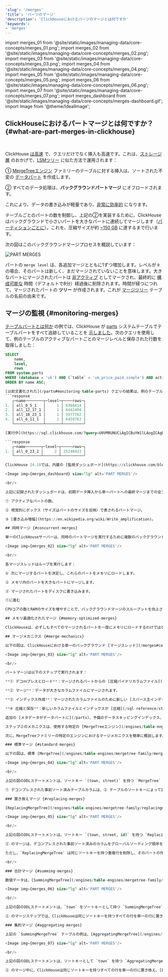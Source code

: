 ```yaml
---
'slug': '/merges'
'title': 'パーツのマージ'
'description': 'ClickHouseにおけるパーツのマージとは何ですか'
'keywords':
- 'merges'
---
```


import merges_01 from '@site/static/images/managing-data/core-concepts/merges_01.png';
import merges_02 from '@site/static/images/managing-data/core-concepts/merges_02.png';
import merges_03 from '@site/static/images/managing-data/core-concepts/merges_03.png';
import merges_04 from '@site/static/images/managing-data/core-concepts/merges_04.png';
import merges_05 from '@site/static/images/managing-data/core-concepts/merges_05.png';
import merges_06 from '@site/static/images/managing-data/core-concepts/merges_06.png';
import merges_07 from '@site/static/images/managing-data/core-concepts/merges_07.png';
import merges_dashboard from '@site/static/images/managing-data/core-concepts/merges-dashboard.gif';
import Image from '@theme/IdealImage';

## ClickHouseにおけるパートマージとは何ですか？ {#what-are-part-merges-in-clickhouse}

<br/>

ClickHouse [は高速](/concepts/why-clickhouse-is-so-fast) で、クエリだけでなく挿入も高速です。これは、[ストレージ層](https://www.vldb.org/pvldb/vol17/p3731-schulze.pdf) のおかげで、[LSMツリー](https://en.wikipedia.org/wiki/Log-structured_merge-tree) に似た方法で運用されます：

① [MergeTreeエンジン](/engines/table-engines/mergetree-family) ファミリーのテーブルに対する挿入は、ソートされた不変の [データパート](/parts) を作成します。

② すべてのデータ処理は、**バックグラウンドパートマージ** にオフロードされます。

これにより、データの書き込みが軽量であり、[非常に効率的](/concepts/why-clickhouse-is-so-fast#storage-layer-concurrent-inserts-are-isolated-from-each-other) になります。

テーブルごとのパートの数を制御し、上記の②を実装するために、ClickHouseはバックグラウンドで小さいパートを大きなパートに連続してマージします（[パーティションごとに](/partitions#per-partition-merges)）。これを、圧縮サイズが約 [~150 GB](/operations/settings/merge-tree-settings#max_bytes_to_merge_at_max_space_in_pool) に達するまで行います。

次の図はこのバックグラウンドマージプロセスを概説しています：

<Image img={merges_01} size="lg" alt='PART MERGES'/>

<br/>

パートの `merge level` は、各追加マージとともに1ずつ増加します。レベルが `0` の場合、そのパートは新しく、まだマージされていないことを意味します。大きなパートにマージされたパートは [非アクティブ](/operations/system-tables/parts) としてマークされ、最終的に [構成可能な](/operations/settings/merge-tree-settings#old_parts_lifetime) 時間（デフォルトで8分）経過後に削除されます。時間が経つにつれて、マージされたパートの **ツリー** が作成されます。これが [マージツリー](/engines/table-engines/mergetree-family) テーブルの名前の由来です。

## マージの監視 {#monitoring-merges}

[テーブルパートとは何か](/parts) の例では、ClickHouse が [parts](/operations/system-tables/parts) システムテーブルでテーブルパートをすべて追跡していることを [示しました](/parts#monitoring-table-parts)。次のクエリを使用して、例のテーブルのアクティブなパートごとのマージレベルと保存された行数を取得しました：
```sql
SELECT
    name,
    level,
    rows
FROM system.parts
WHERE (database = 'uk') AND (`table` = 'uk_price_paid_simple') AND active
ORDER BY name ASC;

[以前文書化された](/parts#monitoring-table-parts) クエリの結果は、例のテーブルには4つのアクティブなパートがあり、それぞれが最初に挿入されたパートからの単一のマージで作成されたことを示しています：
```response
   ┌─name────────┬─level─┬────rows─┐
1. │ all_0_5_1   │     1 │ 6368414 │
2. │ all_12_17_1 │     1 │ 6442494 │
3. │ all_18_23_1 │     1 │ 5977762 │
4. │ all_6_11_1  │     1 │ 6459763 │
   └─────────────┴───────┴─────────┘

[実行中](https://sql.clickhouse.com/?query=U0VMRUNUCiAgICBuYW1lLAogICAgbGV2ZWwsCiAgICByb3dzCkZST00gc3lzdGVtLnBhcnRzCldIRVJFIChkYXRhYmFzZSA9ICd1aycpIEFORCAoYHRhYmxlYCA9ICd1a19wcmljZV9wYWlkX3NpbXBsZScpIEFORCBhY3RpdmUKT1JERVIgQlkgbmFtZSBBU0M7&run_query=true&tab=results) のクエリは、4つのパートがテーブルに対するさらなる挿入がない限り、1つの最終的なパートにマージされていることを示しています：

```response
   ┌─name───────┬─level─┬─────rows─┐
1. │ all_0_23_2 │     2 │ 25248433 │
   └────────────┴───────┴──────────┘

ClickHouse 24.10では、内蔵の [監視ダッシュボード](https://clickhouse.com/blog/common-issues-you-can-solve-using-advanced-monitoring-dashboards) に新しい [マージダッシュボード](https://presentations.clickhouse.com/2024-release-24.10/index.html#17) が追加されました。OSSとCloudの両方で `/merges` HTTPハンドラーを介して利用でき、例のテーブルのすべてのパートマージを視覚化するために使用できます：

<Image img={merges_dashboard} size="lg" alt='PART MERGES'/>

<br/>

上記に記録されたダッシュボードは、初期データ挿入から単一パートへの最終マージまでの全プロセスをキャプチャしています：

① アクティブなパートの数。

② 視覚的にボックス（サイズはパートのサイズを反映）で表されるパートマージ。

③ [書き込み増幅](https://en.wikipedia.org/wiki/Write_amplification)。

## 同時マージ {#concurrent-merges}

単一のClickHouseサーバーは、同時のパートマージを実行するために複数のバックグラウンド [マージスレッド](/operations/server-configuration-parameters/settings#background_pool_size) を使用します：

<Image img={merges_02} size="lg" alt='PART MERGES'/>

<br/>

各マージスレッドはループを実行します：

① 次にマージするパートを決定し、これらのパートをメモリにロードします。

② メモリ内のパートを大きなパートにマージします。

③ マージされたパートをディスクに書き込みます。

①に進む

CPUコアの数とRAMのサイズを増やすことで、バックグラウンドマージのスループットを向上させることができます。

## メモリ最適化されたマージ {#memory-optimized-merges}

ClickHouseは、必ずしもすべてのマージされるパートを一度にメモリにロードするわけではなく、[前の例](/merges#concurrent-merges) のように実行されます。いくつかの [要因](https://github.com/ClickHouse/ClickHouse/blob/bf37120c925ed846ae5cd72cd51e6340bebd2918/src/Storages/MergeTree/MergeTreeSettings.cpp#L210) に基づき、メモリ消費を減らすために（マージ速度を犠牲にしつつ）、いわゆる [垂直マージ](https://github.com/ClickHouse/ClickHouse/blob/bf37120c925ed846ae5cd72cd51e6340bebd2918/src/Storages/MergeTree/MergeTreeSettings.cpp#L209) では、パートをブロックのチャンクごとにロードしてマージします。

## マージメカニクス {#merge-mechanics}

以下の図は、ClickHouseにおける単一のバックグラウンド [マージスレッド](/merges#concurrent-merges) がどのようにパートをマージするかを示しています（デフォルトでは、[垂直マージ](/merges#memory-optimized-merges) なしで）：

<Image img={merges_03} size="lg" alt='PART MERGES'/>

<br/>

パートマージは以下のステップで実行されます：

**① デコｍプレスとロード**：マージされるパートからの [圧縮バイナリカラムファイル](/parts#what-are-table-parts-in-clickhouse) がデコｍプレスされ、メモリにロードされます。

**② マージ**：データが大きなカラムファイルにマージされます。

**③ インデックス作成**：マージされたカラムファイルのために新しい [スパース主インデックス](/guides/best-practices/sparse-primary-indexes) が生成されます。

**④ 圧縮と保存**：新しいカラムファイルとインデックスが [圧縮](/sql-reference/statements/create/table#column_compression_codec) され、マージされたデータパートを表す新しい [ディレクトリ](/parts#what-are-table-parts-in-clickhouse) に保存されます。

追加の [メタデータがデータパートに](/parts)、予備のデータスキッピングインデックス、カラム統計、チェックサム、最小値・最大値インデックスなどもマージされたカラムファイルに基づいて再作成されます。簡略化のためにこれらの詳細は省略しました。

ステップ②のメカニクスは、使用する特定の [MergeTreeエンジン](/engines/table-engines/mergetree-family) に依存します。なぜなら、異なるエンジンはマージを異なった方法で処理するからです。たとえば、行は集約されたり、古い場合は置き換えられたりすることがあります。前述のように、このアプローチは **すべてのデータ処理をバックグラウンドマージにオフロードし**、書き込み操作を軽量かつ効率的に保つことにより **超高速挿入** を可能にします。

次に、MergeTreeファミリーの特定のエンジンにおけるマージメカニクスを簡単に概説します。

### 標準マージ {#standard-merges}

以下の図は、標準 [MergeTree](/engines/table-engines/mergetree-family/mergetree) テーブルでパートがどのようにマージされるかを示しています：

<Image img={merges_04} size="lg" alt='PART MERGES'/>

<br/>

上記の図のDDLステートメントは、ソートキー `(town, street)` を持つ `MergeTree` テーブルを作成します。これは、ディスク上のデータがこれらのカラムによってソートされ、対応するスパース主インデックスが生成されることを意味します。

① デコンプレスされた事前ソート済みテーブルカラムは、② テーブルのソートキーによって定義されたグローバルソーティング順序を保持しながらマージされ、③ 新しいスパース主インデックスが生成され、④ マージされたカラムファイルとインデックスは圧縮され、ディスク上に新しいデータパートとして保存されます。

### 置き換えマージ {#replacing-merges}

[ReplacingMergeTree](/engines/table-engines/mergetree-family/replacingmergetree) テーブル内のパートマージは、[標準マージ](/merges#standard-merges) と似た方法で動作しますが、各行の最新バージョンのみが保持され、古いバージョンは破棄されます：

<Image img={merges_05} size="lg" alt='PART MERGES'/>

<br/>

上記の図のDDLステートメントは、ソートキー `(town, street, id)` を持つ `ReplacingMergeTree` テーブルを作成します。これは、ディスク上のデータがこれらのカラムによってソートされ、対応するスパース主インデックスが生成されることを意味します。

② のマージは、デコンプレスされた事前ソート済みのカラムをグローバルソーティング順序を保持しながら結合します。

ただし、`ReplacingMergeTree` は同じソートキーを持つ重複行を削除し、そのパートの作成タイムスタンプに基づいて最新の行のみを保持します。

<br/>

### 合計マージ {#summing-merges}

数値データは、[SummingMergeTree](/engines/table-engines/mergetree-family/summingmergetree) テーブルからパートのマージ中に自動的に要約されます：

<Image img={merges_06} size="lg" alt='PART MERGES'/>

<br/>

上記の図のDDLステートメントは、`town` をソートキーとして持つ `SummingMergeTree` テーブルを定義しています。これは、ディスク上のデータがこのカラムによってソートされ、対応するスパース主インデックスが作成されることを意味します。

② のマージステップでは、ClickHouseは同じソートキーを持つすべての行を単一の行に置き換え、数値カラムの値を合計します。

### 集約マージ {#aggregating-merges}

上記の `SummingMergeTree` テーブルの例は、[AggregatingMergeTree](/engines/table-engines/mergetree-family/aggregatingmergetree) テーブルの特殊なバリアントであり、パートマージの際に [90+](/sql-reference/aggregate-functions/reference) の集約関数を適用することによって [自動的なインクリメンタルデータ変換](https://www.youtube.com/watch?v=QDAJTKZT8y4) を可能にします：

<Image img={merges_07} size="lg" alt='PART MERGES'/>

<br/>

上記の図のDDLステートメントは、ソートキーとして `town` を持つ `AggregatingMergeTree` テーブルを作成し、ディスク上のデータがこのカラムによって順序付けされ、対応するスパース主インデックスが生成されるようにします。

② のマージ中に、ClickHouseは同じソートキーを持つすべての行を単一の行に置き換え、[部分集約状態](https://clickhouse.com/blog/clickhouse_vs_elasticsearch_mechanics_of_count_aggregations#-multi-core-parallelization) （例えば、`avg()` のための `sum` と `count`）を格納します。これらの状態は、インクリメンタルなバックグラウンドマージを通じて正確な結果を保証します。
